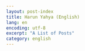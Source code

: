 ```yaml
---
layout: post-index
title: Harun Yahya (English)
lang: en
encoding: utf-8
excerpt: "A List of Posts"
category: english
---
```

